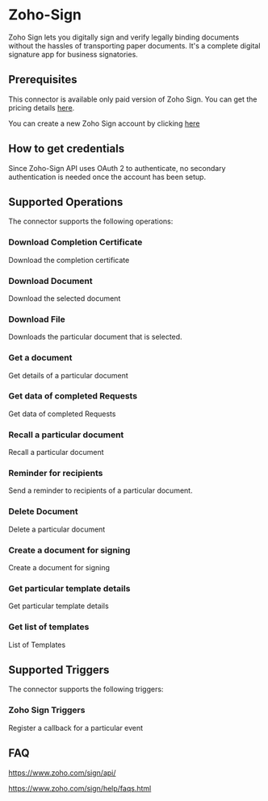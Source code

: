 # Zoho-Sign

Zoho Sign lets you digitally sign and verify legally binding documents without the hassles of transporting paper documents. It's a complete digital signature app for business signatories.

## Prerequisites

This connector is available only paid version of Zoho Sign. You can get the pricing details [here](https://www.zoho.com/sign/pricing.html). 

You can create a new Zoho Sign account by clicking [here](https://zoho.com/sign)

## How to get credentials

Since Zoho-Sign API uses OAuth 2 to authenticate, no secondary authentication is needed once the account has been setup.

## Supported Operations

The connector supports the following operations:

### Download Completion Certificate

Download the completion certificate

### Download Document

Download the selected document

### Download File

Downloads the particular document that is selected.

### Get a document 

Get details of a particular document

### Get data of completed Requests

Get data of completed Requests

### Recall a particular document

Recall a particular document

### Reminder for recipients 

Send a reminder to recipients of a particular document.

### Delete Document

Delete a particular document

### Create a document for signing

Create a document for signing

### Get particular template details 

Get particular template details

### Get list of templates

List of Templates

## Supported Triggers

The connector supports the following triggers:

### Zoho Sign Triggers 

Register a callback for a particular event

## FAQ

https://www.zoho.com/sign/api/

https://www.zoho.com/sign/help/faqs.html

